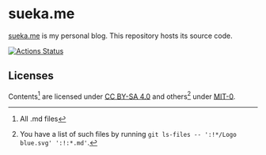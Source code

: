 # sueka.me

[sueka.me](https://sueka.me) is my personal blog. This repository hosts its source code.

[![Actions Status](https://github.com/sueka/sueka.me/workflows/.github/workflows/main.yaml/badge.svg)](https://github.com/sueka/sueka.me/actions?query=workflow%3A.github%2Fworkflows%2Fmain.yaml)

## Licenses

Contents[^1] are licensed under [CC BY-SA 4.0](./LICENSE) and others[^3] under [MIT-0](./LICENSE.MIT-0).

[^1]: All .md files
[^3]: You have a list of such files by running `git ls-files -- ':!*/Logo blue.svg' ':!:*.md'`.
